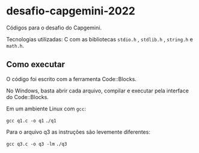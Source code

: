 # desafio-capgemini-2022
Códigos para o desafio do Capgemini.

Tecnologias utilizadas: C com as bibliotecas `stdio.h` , `stdlib.h` , `string.h` e `math.h`.

## Como executar
O código foi escrito com a ferramenta Code::Blocks.

No Windows, basta abrir cada arquivo, compilar e executar pela interface do Code::Blocks.

Em um ambiente Linux com `gcc`:

`gcc q1.c -o q1`
`./q1`

Para o arquivo q3 as instruções são levemente diferentes:

`gcc q3.c -o q3 -lm`
`./q3`

